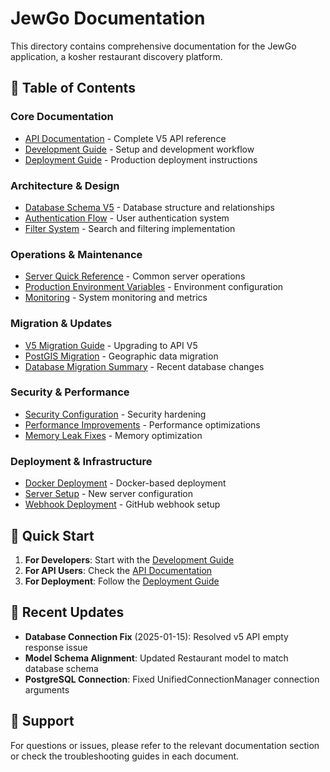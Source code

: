 # JewGo Documentation

This directory contains comprehensive documentation for the JewGo application, a kosher restaurant discovery platform.

## 📖 Table of Contents

### Core Documentation
- [API Documentation](./V5_API_DOCUMENTATION.md) - Complete V5 API reference
- [Development Guide](./development-guide.md) - Setup and development workflow
- [Deployment Guide](./DEPLOYMENT_GUIDE.md) - Production deployment instructions

### Architecture & Design
- [Database Schema V5](./DATABASE_SCHEMA_V5.md) - Database structure and relationships
- [Authentication Flow](./AUTHENTICATION_FLOW_DOCUMENTATION.md) - User authentication system
- [Filter System](./filter-system.md) - Search and filtering implementation

### Operations & Maintenance
- [Server Quick Reference](./SERVER_QUICK_REFERENCE.md) - Common server operations
- [Production Environment Variables](./PRODUCTION_ENV_VARS.md) - Environment configuration
- [Monitoring](./metrics/README.md) - System monitoring and metrics

### Migration & Updates
- [V5 Migration Guide](./v5_migration_guide.md) - Upgrading to API V5
- [PostGIS Migration](./POSTGIS_MIGRATION.md) - Geographic data migration
- [Database Migration Summary](./DATABASE_MIGRATION_SUMMARY.md) - Recent database changes

### Security & Performance
- [Security Configuration](../backend/docs/SECURITY_CONFIGURATION.md) - Security hardening
- [Performance Improvements](./performance/PERFORMANCE_IMPROVEMENTS_SUMMARY.md) - Performance optimizations
- [Memory Leak Fixes](./MEMORY_LEAK_FIXES_SUMMARY.md) - Memory optimization

### Deployment & Infrastructure
- [Docker Deployment](./deployment/DOCKER_VPS_DEPLOYMENT_GUIDE.md) - Docker-based deployment
- [Server Setup](./NEW_SERVER_SETUP_GUIDE.md) - New server configuration
- [Webhook Deployment](./webhook/WEBHOOK_DEPLOYMENT_ANALYSIS.md) - GitHub webhook setup

## 🚀 Quick Start

1. **For Developers**: Start with the [Development Guide](./development-guide.md)
2. **For API Users**: Check the [API Documentation](./V5_API_DOCUMENTATION.md)
3. **For Deployment**: Follow the [Deployment Guide](./DEPLOYMENT_GUIDE.md)

## 📝 Recent Updates

- **Database Connection Fix** (2025-01-15): Resolved v5 API empty response issue
- **Model Schema Alignment**: Updated Restaurant model to match database schema
- **PostgreSQL Connection**: Fixed UnifiedConnectionManager connection arguments

## 📧 Support

For questions or issues, please refer to the relevant documentation section or check the troubleshooting guides in each document.
